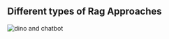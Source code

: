 ## Different types of Rag Approaches

![dino and chatbot](https://github.com/user-attachments/assets/c0105c5e-13a5-4950-bbf4-5bd2379eae79)
